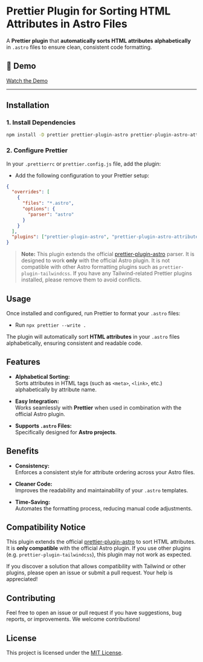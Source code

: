 # Prettier Plugin for Sorting HTML Attributes in Astro Files

A **Prettier plugin** that **automatically sorts HTML attributes alphabetically** in `.astro` files to ensure clean, consistent code formatting.

## 🎥 Demo
[Watch the Demo](https://github.com/user-attachments/assets/06de8a0b-4037-49d7-8156-cf8bba6f4141)

---

## Installation

### 1. Install Dependencies

```bash
npm install -D prettier prettier-plugin-astro prettier-plugin-astro-attributes
```

### 2. Configure Prettier

In your `.prettierrc` or `prettier.config.js` file, add the plugin:

- Add the following configuration to your Prettier setup:

```json
{
  "overrides": [
    {
      "files": "*.astro",
      "options": {
        "parser": "astro"
      }
    }
  ],
  "plugins": ["prettier-plugin-astro", "prettier-plugin-astro-attributes"]
}
```

> **Note:** This plugin extends the official [prettier-plugin-astro](https://github.com/withastro/prettier-plugin-astro) parser. It is designed to work **only** with the official Astro plugin. It is not compatible with other Astro formatting plugins such as `prettier-plugin-tailwindcss`. If you have any Tailwind-related Prettier plugins installed, please remove them to avoid conflicts.

## Usage

Once installed and configured, run Prettier to format your `.astro` files:

- Run `npx prettier --write .`

The plugin will automatically sort **HTML attributes** in your `.astro` files alphabetically, ensuring consistent and readable code.

## Features

- **Alphabetical Sorting:**  
  Sorts attributes in HTML tags (such as `<meta>`, `<link>`, etc.) alphabetically by attribute name.

- **Easy Integration:**  
  Works seamlessly with **Prettier** when used in combination with the official Astro plugin.

- **Supports `.astro` Files:**  
  Specifically designed for **Astro projects**.

## Benefits

- **Consistency:**  
  Enforces a consistent style for attribute ordering across your Astro files.

- **Cleaner Code:**  
  Improves the readability and maintainability of your `.astro` templates.

- **Time-Saving:**  
  Automates the formatting process, reducing manual code adjustments.

## Compatibility Notice

This plugin extends the official [prettier-plugin-astro](https://github.com/withastro/prettier-plugin-astro) to sort HTML attributes. It is **only compatible** with the official Astro plugin. If you use other plugins (e.g. `prettier-plugin-tailwindcss`), this plugin may not work as expected.

If you discover a solution that allows compatibility with Tailwind or other plugins, please open an issue or submit a pull request. Your help is appreciated!

## Contributing

Feel free to open an issue or pull request if you have suggestions, bug reports, or improvements. We welcome contributions!

## License

This project is licensed under the [MIT License](./LICENSE).
